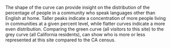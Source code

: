 The shape of the curve can provide insight on the distribution of the percentage of people in a community who speak languages other than English  at home. Taller peaks indicate a concentration of more people living in communities at a given percent level, while flatter curves indicate a more even distribution. Comparing the green curve (all visitors to this site) to the grey curve (all California residents), can show who is more or less represented at this site compared to the CA census.